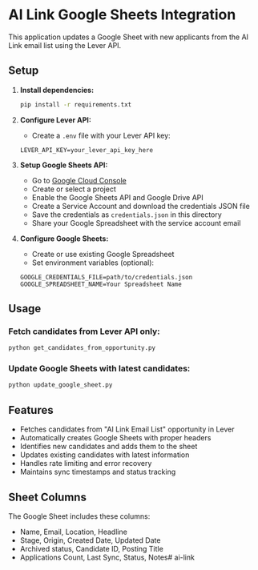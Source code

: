 # AI Link Google Sheets Integration

This application updates a Google Sheet with new applicants from the AI Link email list using the Lever API.

## Setup

1. **Install dependencies:**
   ```bash
   pip install -r requirements.txt
   ```

2. **Configure Lever API:**
   - Create a `.env` file with your Lever API key:
   ```
   LEVER_API_KEY=your_lever_api_key_here
   ```

3. **Setup Google Sheets API:**
   - Go to [Google Cloud Console](https://console.cloud.google.com/)
   - Create or select a project
   - Enable the Google Sheets API and Google Drive API
   - Create a Service Account and download the credentials JSON file
   - Save the credentials as `credentials.json` in this directory
   - Share your Google Spreadsheet with the service account email

4. **Configure Google Sheets:**
   - Create or use existing Google Spreadsheet
   - Set environment variables (optional):
   ```
   GOOGLE_CREDENTIALS_FILE=path/to/credentials.json
   GOOGLE_SPREADSHEET_NAME=Your Spreadsheet Name
   ```

## Usage

### Fetch candidates from Lever API only:
```bash
python get_candidates_from_opportunity.py
```

### Update Google Sheets with latest candidates:
```bash
python update_google_sheet.py
```

## Features

- Fetches candidates from "AI Link Email List" opportunity in Lever
- Automatically creates Google Sheets with proper headers
- Identifies new candidates and adds them to the sheet
- Updates existing candidates with latest information
- Handles rate limiting and error recovery
- Maintains sync timestamps and status tracking

## Sheet Columns

The Google Sheet includes these columns:
- Name, Email, Location, Headline
- Stage, Origin, Created Date, Updated Date
- Archived status, Candidate ID, Posting Title
- Applications Count, Last Sync, Status, Notes# ai-link
